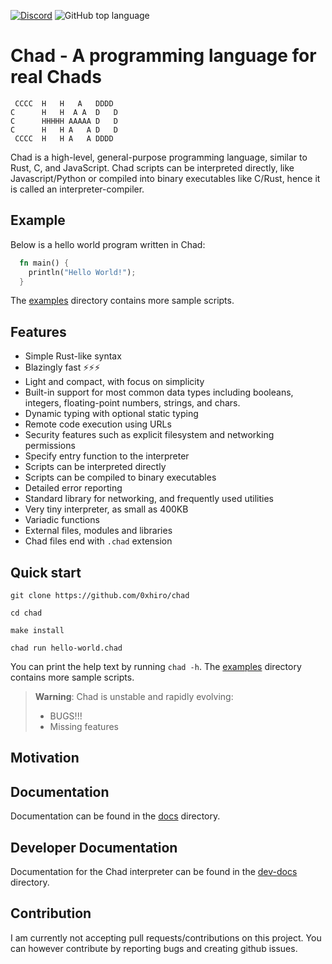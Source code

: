 [![Discord](https://img.shields.io/discord/1018936651612967043)](https://discord.gg/yMEKS2hk)
![GitHub top language](https://img.shields.io/github/languages/top/0xhiro/chad)

# Chad - A programming language for real Chads

```
 CCCC  H   H   A   DDDD
C      H   H  A A  D   D
C      HHHHH AAAAA D   D
C      H   H A   A D   D
 CCCC  H   H A   A DDDD
```

Chad is a high-level, general-purpose programming language, similar to Rust, C, and JavaScript.
Chad scripts can be interpreted directly, like Javascript/Python or compiled into binary executables like C/Rust, hence it is called an interpreter-compiler.
## Example

Below is a hello world program written in Chad:

```rust
  fn main() {
    println("Hello World!");
  }
```

The [examples](https://github.com/0xhiro/chad/tree/master/examples) directory contains more sample scripts.

## Features

* Simple Rust-like syntax
* Blazingly fast ⚡⚡⚡
* Light and compact, with focus on simplicity
* Built-in support for most common data types including booleans, integers, floating-point numbers, strings, and chars.
* Dynamic typing with optional static typing
* Remote code execution using URLs
* Security features such as explicit filesystem and networking permissions 
* Specify entry function to the interpreter
* Scripts can be interpreted directly
* Scripts can be compiled to binary executables
* Detailed error reporting
* Standard library for networking, and frequently used utilities
* Very tiny interpreter, as small as 400KB
* Variadic functions
* External files, modules and libraries
* Chad files end with `.chad` extension

## Quick start

```
git clone https://github.com/0xhiro/chad
```

```
cd chad
```

```
make install
```

```
chad run hello-world.chad
```


You can print the help text by running `chad -h`.
The [examples](https://github.com/0xhiro/chad/tree/master/examples) directory contains more sample scripts.


> **Warning**: Chad is unstable and rapidly evolving:
> * BUGS!!!
> * Missing features

## Motivation

## Documentation

Documentation can be found in the [docs](https://github.com/0xhiro/chad/tree/master/docs) directory.

## Developer Documentation

Documentation for the Chad interpreter can be found in the [dev-docs](https://github.com/0xhiro/chad/tree/master/dev-docs) directory.

## Contribution

I am currently not accepting pull requests/contributions on this project. You can however contribute by reporting bugs and creating github issues.